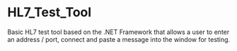# HL7_Test_Tool
Basic HL7 test tool based on the .NET Framework that allows a user to enter an address / port, connect and paste a message into the window for testing.
